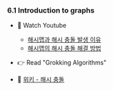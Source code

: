 ### 6.1 Introduction to graphs


- 🍒 Watch Youtube
    - [해시맵과 해시 충돌 발생 이유](https://www.youtube.com/watch?v=tEOkPaZXGOk)
    - [해시맵의 해시 충돌 해결 방법](https://www.youtube.com/watch?v=dKqv1mQotNU)
    


- 👉 Read "Grokking Algorithms"


- 🍑 [위키 - 해시 충돌](https://ko.wikipedia.org/wiki/%ED%95%B4%EC%8B%9C_%EC%B6%A9%EB%8F%8C)




